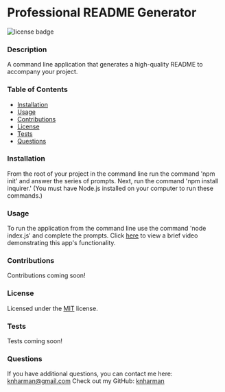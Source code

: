 # Professional README Generator
  ![license badge](https://img.shields.io/badge/license-MIT-blue)
  ### Description
  A command line application that generates a high-quality README to accompany your project.
  ### Table of Contents
  * [Installation](#installation)
  * [Usage](#usage)
  * [Contributions](#contributions)
  * [License](#license)
  * [Tests](#tests)
  * [Questions](#questions)
  ### Installation
  From the root of your project in the command line run the command 'npm init' and answer the series of prompts. Next, run the command 'npm install inquirer.' (You must have Node.js installed on your computer to run these commands.)
  ### Usage
  To run the application from the command line use the command 'node index.js' and complete the prompts. Click [here](https://drive.google.com/file/d/1nrGYZockVRbI1wCgNDWv3Nl7osajK7xS/view?usp=sharing) to view a brief video demonstrating this app's functionality.
  ### Contributions
  Contributions coming soon!
  ### License
  Licensed under the [MIT](https://choosealicense.com/licenses/mit/) license.
  ### Tests
  Tests coming soon!
  ### Questions
  If you have additional questions, you can contact me here: knharman@gmail.com
  Check out my GitHub: [knharman](https://github.com/knharman)
  